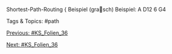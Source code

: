 Shortest-Path-Routing { Beispiel (grasch)
Beispiel:
A D12
6
G4

   Tags & Topics:
   #path

[Previous: #KS_Folien_36](KS_Folien_36.md)

[Next: #KS_Folien_36](KS_Folien_36.md)